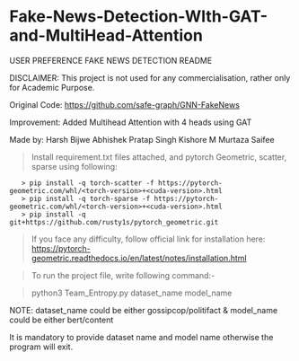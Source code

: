 # Fake-News-Detection-WIth-GAT-and-MultiHead-Attention

USER PREFERENCE FAKE NEWS DETECTION README 

DISCLAIMER: This project is not used for any commercialisation, rather only for Academic Purpose. 

Original Code: https://github.com/safe-graph/GNN-FakeNews

Improvement: Added Multihead Attention with 4 heads using GAT 
 																
 																
Made by: 
   Harsh Bijwe
   Abhishek Pratap Singh
   Kishore M
   Murtaza Saifee
   
> Install requirement.txt files attached, and pytorch Geometric, scatter, sparse using following:

       > pip install -q torch-scatter -f https://pytorch-geometric.com/whl/<torch-version>+<cuda-version>.html
       > pip install -q torch-sparse -f https://pytorch-geometric.com/whl/<torch-version>+<cuda-version>.html
       > pip install -q git+https://github.com/rusty1s/pytorch_geometric.git
       
> If you face any difficulty, follow official link for installation here: https://pytorch-geometric.readthedocs.io/en/latest/notes/installation.html

 																
 															
> To run the project file, write following command:-
 													
> python3 Team_Entropy.py dataset_name model_name
 														
NOTE: dataset_name could be either gossipcop/politifact & model_name could be either bert/content
 															  
 															  
It is mandatory to provide dataset name and model name otherwise the program will exit.
 											
